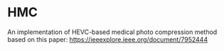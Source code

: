 # HMC
An implementation of HEVC­-based medical photo compression method based on this paper: https://ieeexplore.ieee.org/document/7952444
